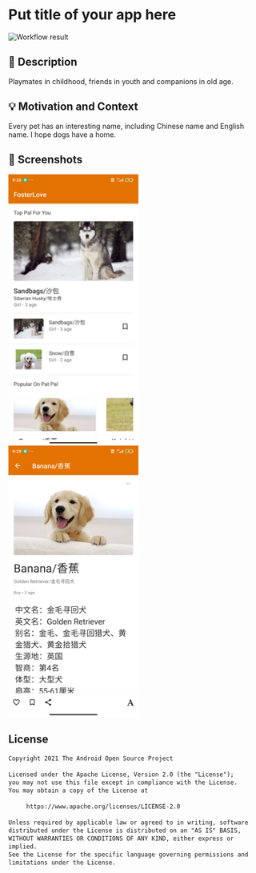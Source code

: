# Put title of your app here

<!--- Replace <OWNER> with your Github Username and <REPOSITORY> with the name of your repository. -->
<!--- You can find both of these in the url bar when you open your repository in github. -->
![Workflow result](https://github.com/Hymnal-Qin/FosterLove-compose/workflows/Check/badge.svg)


## :scroll: Description
<!--- Describe your app in one or two sentences -->
Playmates in childhood, friends in youth and companions in old age.

## :bulb: Motivation and Context
<!--- Optionally point readers to interesting parts of your submission. -->
<!--- What are you especially proud of? -->
Every pet has an interesting name, including Chinese name and English name. I hope dogs have a home.


## :camera_flash: Screenshots
<!-- You can add more screenshots here if you like -->
<img src="/results/screenshot_1.png" width="260">&emsp;<img src="/results/screenshot_2.png" width="260">

## License
```
Copyright 2021 The Android Open Source Project

Licensed under the Apache License, Version 2.0 (the "License");
you may not use this file except in compliance with the License.
You may obtain a copy of the License at

     https://www.apache.org/licenses/LICENSE-2.0

Unless required by applicable law or agreed to in writing, software
distributed under the License is distributed on an "AS IS" BASIS,
WITHOUT WARRANTIES OR CONDITIONS OF ANY KIND, either express or implied.
See the License for the specific language governing permissions and
limitations under the License.
```